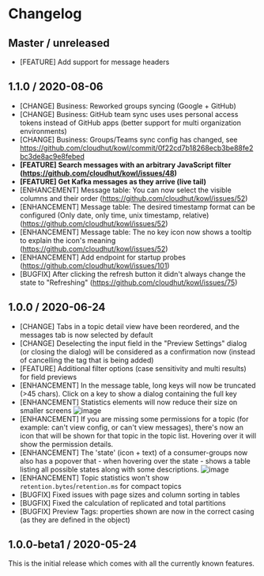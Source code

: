 # Changelog

## Master / unreleased

- [FEATURE] Add support for message headers

## 1.1.0 / 2020-08-06

- [CHANGE] Business: Reworked groups syncing (Google + GitHub)
- [CHANGE] Business: GitHub team sync uses uses personal access tokens instead of GitHub apps (better support for multi organization environments)
- [CHANGE] Business: Groups/Teams sync config has changed, see https://github.com/cloudhut/kowl/commit/0f22cd7b18268ecb3be88fe2bc3de8ac9e8febed
- **[FEATURE] Search messages with an arbitrary JavaScript filter (https://github.com/cloudhut/kowl/issues/48)**
- **[FEATURE] Get Kafka messages as they arrive (live tail)**
- [ENHANCEMENT] Message table: You can now select the visible columns and their order (https://github.com/cloudhut/kowl/issues/52)
- [ENHANCEMENT] Message table: The desired timestamp format can be configured (Only date, only time, unix timestamp, relative) (https://github.com/cloudhut/kowl/issues/52)
- [ENHANCEMENT] Message table: The no key icon now shows a tooltip to explain the icon's meaning (https://github.com/cloudhut/kowl/issues/52)
- [ENHANCEMENT] Add endpoint for startup probes (https://github.com/cloudhut/kowl/issues/101)
- [BUGFIX] After clicking the refresh button it didn't always change the state to "Refreshing" (https://github.com/cloudhut/kowl/issues/75)

## 1.0.0 / 2020-06-24

- [CHANGE] Tabs in a topic detail view have been reordered, and the messages tab is now selected by default
- [CHANGE] Deselecting the input field in the "Preview Settings" dialog (or closing the dialog) will be considered as a confirmation now (instead of cancelling the tag that is being added)
- [FEATURE] Additional filter options (case sensitivity and multi results) for field previews
- [ENHANCEMENT] In the message table, long keys will now be truncated (>45 chars). Click on a key to show a dialog containing the full key
- [ENHANCEMENT] Statistics elements will now reduce their size on smaller screens ![image](https://i.imgur.com/18YqrgY.png)
- [ENHANCEMENT] If you are missing some permissions for a topic (for example: can't view config, or can't view messages), there's now an icon that will be shown for that topic in the topic list. Hovering over it will show the permission details.
- [ENHANCEMENT] The 'state' (icon + text) of a consumer-groups now also has a popover that - when hovering over the state - shows a table listing all possible states along with some descriptions. ![image](https://i.imgur.com/OEYwqnN.png)
- [ENHANCEMENT] Topic statistics won't show `retention.bytes`/`retention.ms` for compact topics
- [BUGFIX] Fixed issues with page sizes and column sorting in tables
- [BUGFIX] Fixed the calculation of replicated and total partitions
- [BUGFIX] Preview Tags: properties shown are now in the correct casing (as they are defined in the object)

## 1.0.0-beta1 / 2020-05-24

This is the initial release which comes with all the currently known features.

